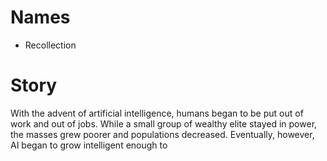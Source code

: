# Names
- Recollection
# Story
With the advent of artificial intelligence, humans began to be put out of work and out of jobs. While a small group of wealthy elite stayed in power, the masses grew poorer and populations decreased. Eventually, however, AI began to grow intelligent enough to 